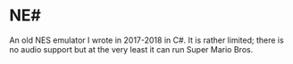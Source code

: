 # NE#
An old NES emulator I wrote in 2017-2018 in C#.
It is rather limited; there is no audio support but at the very least it can run Super Mario Bros.